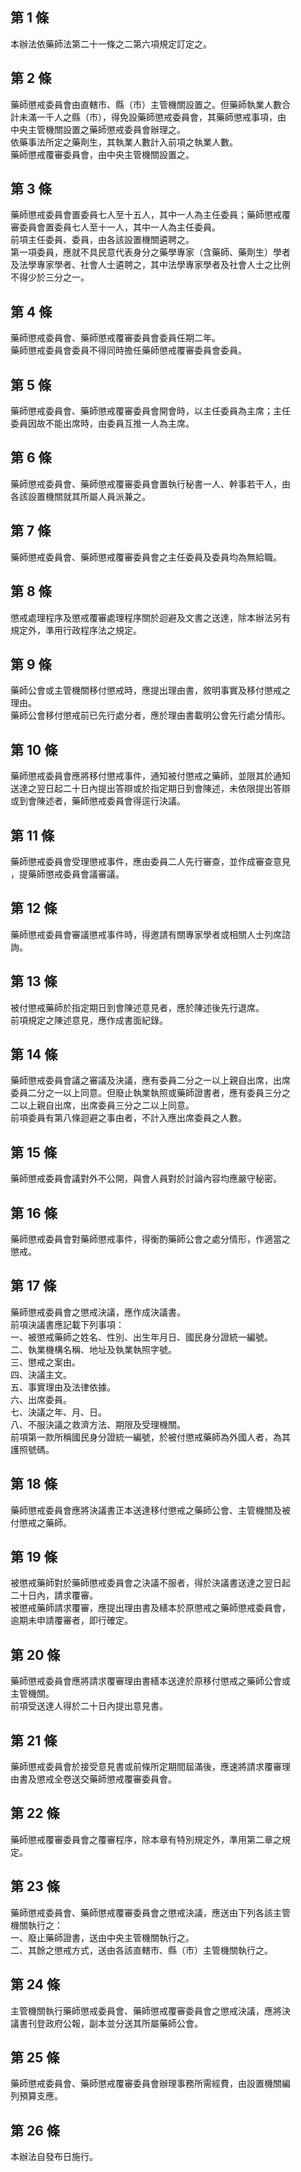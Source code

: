 第 1 條
-------
本辦法依藥師法第二十一條之二第六項規定訂定之。

第 2 條
-------
藥師懲戒委員會由直轄市、縣（市）主管機關設置之。但藥師執業人數合  
計未滿一千人之縣（市），得免設藥師懲戒委員會，其藥師懲戒事項，由  
中央主管機關設置之藥師懲戒委員會辦理之。  
依藥事法所定之藥劑生，其執業人數計入前項之執業人數。  
藥師懲戒覆審委員會，由中央主管機關設置之。

第 3 條
-------
藥師懲戒委員會置委員七人至十五人，其中一人為主任委員；藥師懲戒覆  
審委員會置委員七人至十一人，其中一人為主任委員。  
前項主任委員、委員，由各該設置機關遴聘之。  
第一項委員，應就不具民意代表身分之藥學專家（含藥師、藥劑生）學者  
及法學專家學者、社會人士遴聘之，其中法學專家學者及社會人士之比例  
不得少於三分之一。

第 4 條
-------
藥師懲戒委員會、藥師懲戒覆審委員會委員任期二年。  
藥師懲戒委員會委員不得同時擔任藥師懲戒覆審委員會委員。

第 5 條
-------
藥師懲戒委員會、藥師懲戒覆審委員會開會時，以主任委員為主席；主任  
委員因故不能出席時，由委員互推一人為主席。

第 6 條
-------
藥師懲戒委員會、藥師懲戒覆審委員會置執行秘書一人、幹事若干人，由  
各該設置機關就其所屬人員派兼之。

第 7 條
-------
藥師懲戒委員會、藥師懲戒覆審委員會之主任委員及委員均為無給職。

第 8 條
-------
懲戒處理程序及懲戒覆審處理程序關於迴避及文書之送達，除本辦法另有  
規定外，準用行政程序法之規定。

第 9 條
-------
藥師公會或主管機關移付懲戒時，應提出理由書，敘明事實及移付懲戒之  
理由。  
藥師公會移付懲戒前已先行處分者，應於理由書載明公會先行處分情形。

第 10 條
--------
藥師懲戒委員會應將移付懲戒事件，通知被付懲戒之藥師，並限其於通知  
送達之翌日起二十日內提出答辯或於指定期日到會陳述，未依限提出答辯  
或到會陳述者，藥師懲戒委員會得逕行決議。

第 11 條
--------
藥師懲戒委員會受理懲戒事件，應由委員二人先行審查，並作成審查意見  
，提藥師懲戒委員會議審議。

第 12 條
--------
藥師懲戒委員會審議懲戒事件時，得邀請有關專家學者或相關人士列席諮  
詢。

第 13 條
--------
被付懲戒藥師於指定期日到會陳述意見者，應於陳述後先行退席。  
前項規定之陳述意見，應作成書面紀錄。

第 14 條
--------
藥師懲戒委員會議之審議及決議，應有委員二分之一以上親自出席，出席  
委員二分之一以上同意。但廢止執業執照或藥師證書者，應有委員三分之  
二以上親自出席，出席委員三分之二以上同意。  
前項委員有第八條迴避之事由者，不計入應出席委員之人數。

第 15 條
--------
藥師懲戒委員會議對外不公開，與會人員對於討論內容均應嚴守秘密。

第 16 條
--------
藥師懲戒委員會對藥師懲戒事件，得衡酌藥師公會之處分情形，作適當之  
懲戒。

第 17 條
--------
藥師懲戒委員會之懲戒決議，應作成決議書。  
前項決議書應記載下列事項：  
一、被懲戒藥師之姓名、性別、出生年月日、國民身分證統一編號。  
二、執業機構名稱、地址及執業執照字號。  
三、懲戒之案由。  
四、決議主文。  
五、事實理由及法律依據。  
六、出席委員。  
七、決議之年、月、日。  
八、不服決議之救濟方法、期限及受理機關。  
前項第一款所稱國民身分證統一編號，於被付懲戒藥師為外國人者，為其  
護照號碼。

第 18 條
--------
藥師懲戒委員會應將決議書正本送達移付懲戒之藥師公會、主管機關及被  
付懲戒之藥師。

第 19 條
--------
被懲戒藥師對於藥師懲戒委員會之決議不服者，得於決議書送達之翌日起  
二十日內，請求覆審。  
被懲戒藥師請求覆審，應提出理由書及繕本於原懲戒之藥師懲戒委員會，  
逾期未申請覆審者，即行確定。

第 20 條
--------
藥師懲戒委員會應將請求覆審理由書繕本送達於原移付懲戒之藥師公會或  
主管機關。  
前項受送達人得於二十日內提出意見書。

第 21 條
--------
藥師懲戒委員會於接受意見書或前條所定期間屆滿後，應速將請求覆審理  
由書及懲戒全卷送交藥師懲戒覆審委員會。

第 22 條
--------
藥師懲戒覆審委員會之覆審程序，除本章有特別規定外，準用第二章之規  
定。

第 23 條
--------
藥師懲戒委員會、藥師懲戒覆審委員會之懲戒決議，應送由下列各該主管  
機關執行之：  
一、廢止藥師證書，送由中央主管機關執行之。  
二、其餘之懲戒方式，送由各該直轄市、縣（市）主管機關執行之。

第 24 條
--------
主管機關執行藥師懲戒委員會、藥師懲戒覆審委員會之懲戒決議，應將決  
議書刊登政府公報，副本並分送其所屬藥師公會。

第 25 條
--------
藥師懲戒委員會、藥師懲戒覆審委員會辦理事務所需經費，由設置機關編  
列預算支應。

第 26 條
--------
本辦法自發布日施行。

